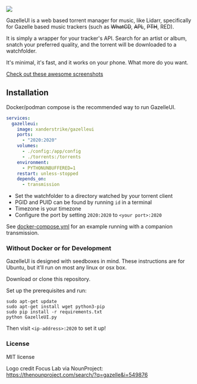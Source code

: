 ![](https://i.imgur.com/rRBAXAU.png)

GazelleUI is a web based torrent manager for music, like Lidarr, specifically for Gazelle based music trackers (such as ~~WhatCD~~, ~~APL~~, ~~PTH~~, RED). 

It is simply a wrapper for your tracker's API. Search for an artist or album, snatch your preferred quality, and the torrent will be downloaded to a watchfolder.

It's minimal, it's fast, and it works on your phone. What more do you want.

[Check out these awesome screenshots](https://imgur.com/a/fZysf)

## Installation

Docker/podman compose is the recommended way to run GazelleUI.

```yaml
services:
  gazelleui:
    image: xanderstrike/gazelleui
    ports:
      - "2020:2020"
    volumes:
      - ./config:/app/config
      - ./torrents:/torrents
    environment:
      - PYTHONUNBUFFERED=1
    restart: unless-stopped
    depends_on:
      - transmission
```

* Set the watchfolder to a directory watched by your torrent client
* PGID and PUID can be found by running `id` in a terminal
* Timezone is your timezone
* Configure the port by setting `2020:2020` to `<your port>:2020`

See [docker-compose.yml](docker-compose.yml) for an example running with a companion transmission.

### Without Docker or for Development

GazelleUI is designed with seedboxes in mind. These instructions are for Ubuntu, but it'll run on most any linux or osx box.

Download or clone this repository.

Set up the prerequisites and run:

    sudo apt-get update
    sudo apt-get install wget python3-pip
    sudo pip install -r requirements.txt
    python GazelleUI.py

Then visit `<ip-address>:2020` to set it up!

### License

MIT license

Logo credit Focus Lab via NounProject: https://thenounproject.com/search/?q=gazelle&i=549876
